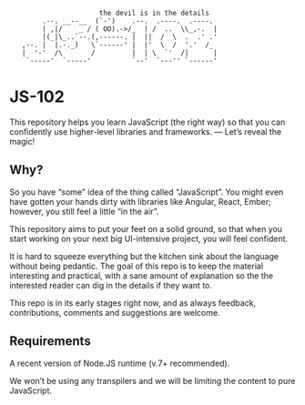 ```
                      the devil is in the details
        .--. __--__  (`-')    .--.  .----.  .----.
        | ,|/    _ / ( OO).->/_  | /  ..  \\_,-.  |
        |(_|\_..`--.(,------. |  ||  /  \  .  .' .'
   ,--. |  |.-._)   \`------' |  |'  \  /  '.'  /_
   |  '-'  /\       /         |  | \  `'  /|      |
    `-----'  `-----'          `--'  `---'' `------'
```

# JS-102

This repository helps you learn JavaScript (the right way) so that you can confidently use higher-level libraries and frameworks. — Let’s reveal the magic!

## Why?

So you have “some” idea of the thing called “JavaScript”. You might even have gotten your hands dirty with libraries like Angular, React, Ember; however, you still feel a little “in the air”.

This repository aims to put your feet on a solid ground, so that when you start working on your next big UI-intensive project, you will feel confident.

It is hard to squeeze everything but the kitchen sink about the language without being pedantic. The goal of this repo is to keep the material interesting and practical, with a sane amount of explanation so the the interested reader can dig in the details if they want to.

This repo is in its early stages right now, and as always feedback, contributions, comments and suggestions are welcome.

## Requirements

A recent version of Node.JS runtime (v.7+ recommended).

We won’t be using any transpilers and we will be limiting the content to pure JavaScript.

